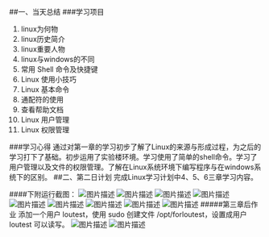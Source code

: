 ##一、当天总结
###学习项目
1. linux为何物
2. linux历史简介
3. linux重要人物
4. linux与windows的不同
5. 常用 Shell 命令及快捷键
6. Linux 使用小技巧
7. Linux 基本命令
8. 通配符的使用
9. 查看帮助文档
10. Linux 用户管理
11. Linux 权限管理

###学习心得
通过对第一章的学习初步了解了Linux的来源与形成过程，为之后的学习打下了基础。初步运用了实验楼环境。学习使用了简单的shell命令。学习了用户管理以及文件的权限管理。了解在Linux系统环境下编写程序与在windows系统下的区别。
##二、第二日计划
  完成Linux学习计划中4、5、6三章学习内容。

####下附运行截图：
![图片描述](https://dn-simplecloud.shiyanlou.com/courses/uid1079819-20190520-1558328244754)
![图片描述](https://dn-simplecloud.shiyanlou.com/courses/uid1079819-20190520-1558328469826)
![图片描述](https://dn-simplecloud.shiyanlou.com/courses/uid1079819-20190520-1558328640914)
![图片描述](https://dn-simplecloud.shiyanlou.com/courses/uid1079819-20190520-1558328646893)
![图片描述](https://dn-simplecloud.shiyanlou.com/courses/uid1079819-20190520-1558329041918)
![图片描述](https://dn-simplecloud.shiyanlou.com/courses/uid1079819-20190520-1558329402020)
![图片描述](https://dn-simplecloud.shiyanlou.com/courses/uid1079819-20190520-1558329473155)
![图片描述](https://dn-simplecloud.shiyanlou.com/courses/uid1079819-20190520-1558329659682)
![图片描述](https://dn-simplecloud.shiyanlou.com/courses/uid1079819-20190520-1558329762470)
#####第三章后作业
添加一个用户 loutest，使用 sudo 创建文件 /opt/forloutest，设置成用户 loutest 可以读写。
![图片描述](https://dn-simplecloud.shiyanlou.com/courses/uid1079819-20190520-1558330404210)
![图片描述](https://dn-simplecloud.shiyanlou.com/courses/uid1079819-20190520-1558330442087)

